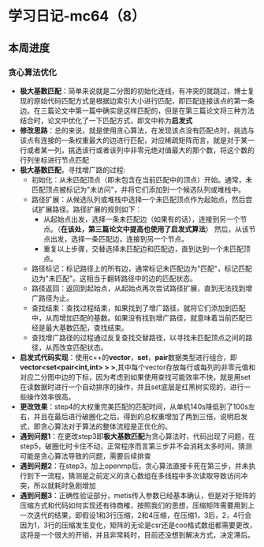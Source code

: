 # 学习日记-mc64（8）
## 本周进度
### 贪心算法优化
* **极大基数匹配**：简单来说就是二分图的初始化连线，有冲突的就跳过，博士复现的原始代码匹配方式是根据边索引大小进行匹配，即匹配连接该点的第一条边。在三篇论文中第一篇中确实是这样匹配的，但是在第三篇论文将三种方法结合时，论文中优化了一下匹配方式，即文中称为**启发式**
* **修改思路**：总的来说，就是使用贪心算法，在发现该点没有匹配点时，挑选与该点有连接的一条权重最大的边进行匹配，对应稀疏矩阵而言，就是对于某一行或者某一列，挑选该行或者该列中非零元绝对值最大的那个数，将这个数的行列坐标进行节点匹配
* **极大基数匹配**，寻找增广路的过程:
  * 初始化：从未匹配顶点（即未包含在当前匹配中的顶点）开始。通常，未匹配顶点被标记为"未访问"，并将它们添加到一个候选队列或堆栈中。
  * 路径扩展：从候选队列或堆栈中选择一个未匹配顶点作为起始点，然后尝试扩展路径。路径扩展的规则如下：
    * 从起始点出发，选择一条未匹配边（如果有的话），连接到另一个节点。（**在该处，第三篇论文中提高也使用了启发式算法**）
然后，从该节点出发，选择一条匹配边，连接到另一个节点。
    * 重复以上步骤，交替选择未匹配边和匹配边，直到达到一个未匹配顶点。
  * 路径标记：标记路径上的所有边，通常标记未匹配边为"匹配"，标记匹配边为"未匹配"。这相当于翻转路径中的边的匹配状态。
  * 路径返回：返回到起始点，从起始点再次尝试路径扩展，直到无法找到增广路径为止。
  * 查找结束：查找过程结束，如果找到了增广路径，就将它们添加到匹配中，从而增加匹配的基数。如果没有找到增广路径，就意味着当前匹配已经是最大基数匹配，查找结束。
  * 查找增广路径的过程通过反复查找交替路径，以寻找未匹配顶点之间的路径，从而改变匹配状态。
* **启发式代码实现**：使用c++的**vector**，**set**，**pair**数据类型进行组合，即**vector<set<pair<int,int> > >**,其中每个vector存放每行或每列的非零元值和对应二分图中边的下标，因为考虑到如果使用查找可能效率不快，就是用set在读数据时进行一个自动排序的操作，并且set底层是红黑树实现的，进行一些操作效率很高。
* **更改效果**：step4的大权重完美匹配的匹配时间，从单机140s降低到了100s左右，并且在最后进行破圈化之后，得到的总权重增加了两到三倍，说明启发式，即贪心算法对于算法的整体流程是正优化的。
* **遇到问题1**：在更改step3即**极大基数匹配**为贪心算法时，代码出现了问题，在step5，破圈化时卡住不动，正常程序而言第三步并不会消耗太多时间，猜测可能是贪心算法导致的问题，需要后续排查
* **遇到问题2**：在step3，加上openmp后，贪心算法直接卡死在第三步，并未执行到下一流程，猜测是之前定义的贪心数组在多线程中多次读取导致访问冲突，所以就耗时急剧增加
* **遇到问题3**：正确性验证部分，metis传入参数已经基本确认，但是对于矩阵的压缩方式和代码如何实现还有待商榷，按照我们的思想，压缩矩阵需要用到上一次迭代的结果，即假设1和3行压缩，2和4压缩，在压缩1，3后，2，4行会因为1，3行的压缩发生变化，矩阵的无论是csr还是coo格式数组都需要更改，这将是一个很大的开销，并且非常耗时，目前还没想到解决方式，决定滞后。